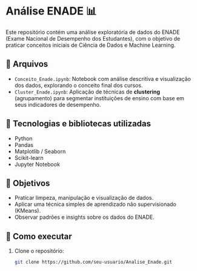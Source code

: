 # Análise ENADE 📊

Este repositório contém uma análise exploratória de dados do ENADE (Exame Nacional de Desempenho dos Estudantes), com o objetivo de praticar conceitos iniciais de Ciência de Dados e Machine Learning.

## 📁 Arquivos

- `Conceito_Enade.ipynb`: Notebook com análise descritiva e visualização dos dados, explorando o conceito final dos cursos.
- `Cluster_Enade.ipynb`: Aplicação de técnicas de **clustering** (agrupamento) para segmentar instituições de ensino com base em seus indicadores de desempenho.

## 🧰 Tecnologias e bibliotecas utilizadas

- Python
- Pandas
- Matplotlib / Seaborn
- Scikit-learn
- Jupyter Notebook

## 📌 Objetivos

- Praticar limpeza, manipulação e visualização de dados.
- Aplicar uma técnica simples de aprendizado não supervisionado (KMeans).
- Observar padrões e insights sobre os dados do ENADE.

## 🚀 Como executar

1. Clone o repositório:
   ```bash
   git clone https://github.com/seu-usuario/Analise_Enade.git
